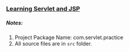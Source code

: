 ### <u>Learning Servlet and JSP</u>

##### Notes:

1. Project Package Name: com.servlet.practice
2. All source files are in `src` folder.